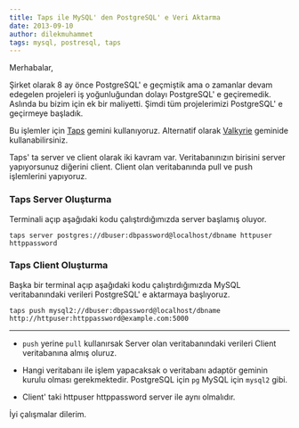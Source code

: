 ```yaml
---
title: Taps ile MySQL' den PostgreSQL' e Veri Aktarma
date: 2013-09-10
author: dilekmuhammet
tags: mysql, postresql, taps
---
```


Merhabalar,

Şirket olarak 8 ay önce PostgreSQL' e geçmiştik ama o zamanlar devam edegelen projeleri iş yoğunluğundan dolayı PostgreSQL' e geçiremedik. Aslında bu bizim için ek bir maliyetti. Şimdi tüm projelerimizi PostgreSQL' e geçirmeye başladık.

Bu işlemler için [Taps][1] gemini kullanıyoruz. Alternatif olarak [Valkyrie][2] geminide kullanabilirsiniz.

Taps' ta server ve client olarak iki kavram var. Veritabanınızın birisini server yapıyorsunuz diğerini client. Client olan veritabanında pull ve push işlemlerini yapıyoruz.

### Taps Server Oluşturma

Terminali açıp aşağıdaki kodu çalıştırdığımızda server başlamış oluyor.

`taps server postgres://dbuser:dbpassword@localhost/dbname httpuser httppassword`

### Taps Client Oluşturma

Başka bir terminal açıp aşağıdaki kodu çalıştırdığımızda MySQL veritabanındaki verileri PostgreSQL' e aktarmaya başlıyoruz.

`taps push mysql2://dbuser:dbpassword@localhost/dbname http://httpuser:httppassword@example.com:5000`

* * *

*   `push` yerine `pull` kullanırsak Server olan veritabanındaki verileri Client veritabanına almış oluruz.

*   Hangi veritabanı ile işlem yapacaksak o veritabanı adaptör geminin kurulu olması gerekmektedir. PostgreSQL için `pg` MySQL için `mysql2` gibi.

*   Client' taki httpuser httppassword server ile aynı olmalıdır.

İyi çalışmalar dilerim.

 [1]: https://github.com/ricardochimal/taps/
 [2]: https://github.com/ddollar/valkyrie


